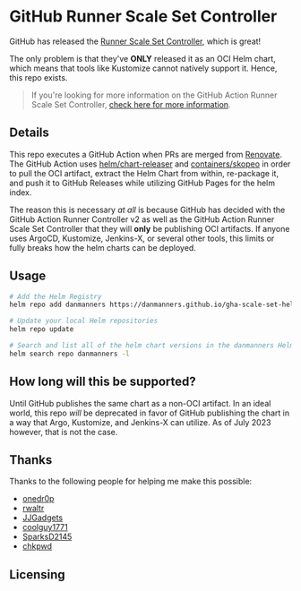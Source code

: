 # GitHub Runner Scale Set Controller

GitHub has released the [Runner Scale Set Controller](https://docs.github.com/en/actions/hosting-your-own-runners/managing-self-hosted-runners-with-actions-runner-controller/deploying-runner-scale-sets-with-actions-runner-controller), which is great!

The only problem is that they've **ONLY** released it as an OCI Helm chart, which means that tools like Kustomize cannot natively support it. Hence, this repo exists.

> If you're looking for more information on the GitHub Action Runner Scale Set Controller, [check here for more information](https://github.com/actions/actions-runner-controller/tree/gha-runner-scale-set-0.4.0/docs/preview/gha-runner-scale-set-controller).

## Details

This repo executes a GitHub Action when PRs are merged from [Renovate](https://github.com/renovatebot/renovate). The GitHub Action uses [helm/chart-releaser](https://github.com/helm/chart-releaser) and [containers/skopeo](https://github.com/containers/skopeo) in order to pull the OCI artifact, extract the Helm Chart from within, re-package it, and push it to GitHub Releases while utilizing GitHub Pages for the helm index.

The reason this is necessary _at all_ is because GitHub has decided with the GitHub Action Runner Controller v2 as well as the GitHub Action Runner Scale Set Controller that they will **only** be publishing OCI artifacts. If anyone uses ArgoCD, Kustomize, Jenkins-X, or several other tools, this limits or fully breaks how  the helm charts can be deployed.

## Usage

```bash
# Add the Helm Registry
helm repo add danmanners https://danmanners.github.io/gha-scale-set-helm

# Update your local Helm repositories
helm repo update

# Search and list all of the helm chart versions in the danmanners Helm Registry
helm search repo danmanners -l
```

## How long will this be supported?

Until GitHub publishes the same chart as a non-OCI artifact. In an ideal world, this repo _will_ be deprecated in favor of GitHub publishing the chart in a way that Argo, Kustomize, and Jenkins-X can utilize. As of July 2023 however, that is not the case.

## Thanks

Thanks to the following people for helping me make this possible:

- [onedr0p](https://github.com/onedr0p)
- [rwaltr](https://github.com/rwaltr)
- [JJGadgets](https://github.com/JJGadgets)
- [coolguy1771](https://github.com/coolguy1771)
- [SparksD2145](https://github.com/SparksD2145)
- [chkpwd](https://github.com/chkpwd)

## Licensing